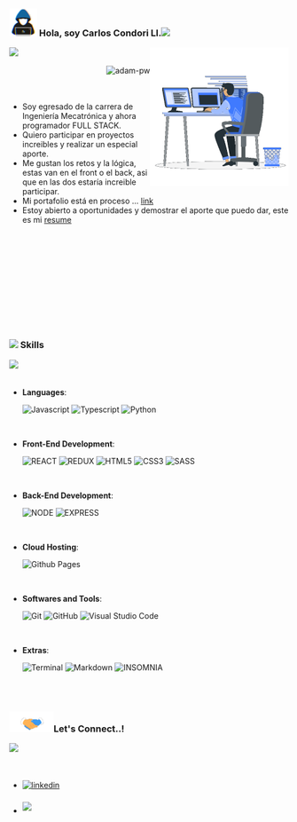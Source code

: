 	
### <picture><img src = "https://github.com/0xAbdulKhalid/0xAbdulKhalid/raw/main/assets/mdImages/about_me.gif" width = 50px></picture> Hola, soy Carlos Condori Ll.<img src="https://media.giphy.com/media/hvRJCLFzcasrR4ia7z/giphy.gif" width="35">


<img src="https://user-images.githubusercontent.com/73097560/115834477-dbab4500-a447-11eb-908a-139a6edaec5c.gif">
<picture> <img align="right" src="https://github.com/0xAbdulKhalid/0xAbdulKhalid/raw/main/assets/mdImages/Right_Side.gif" width = 250px></picture>

<br>

<p><img align="right" src="https://github.com/Adam-pw/Adam-pw/blob/main/animation_500_kxa883sd.gif" alt="adam-pw" /></p>


<br><br><br>

- Soy egresado de la carrera de Ingeniería Mecatrónica y ahora programador FULL STACK.
- Quiero participar en proyectos increibles y realizar un especial aporte.
- Me gustan los retos y la lógica, estas van en el front o el back, asi que en las dos estaría increible participar.
- Mi portafolio está en proceso ... [link](https://github.com/IngCHarles26)
- Estoy abierto a oportunidades y demostrar el aporte que puedo dar, este es mi [resume](https://docs.google.com/document/d/1wcJgMPdMroYbBMeBlWmplygIi6GiACAqDIpOnlzEuX4/edit)




<br><br><br><br><br><br><br><br><br><br>

### <img src="https://media2.giphy.com/media/QssGEmpkyEOhBCb7e1/giphy.gif?cid=ecf05e47a0n3gi1bfqntqmob8g9aid1oyj2wr3ds3mg700bl&rid=giphy.gif" width ="25"><b> Skills</b>
<img src="https://user-images.githubusercontent.com/73097560/115834477-dbab4500-a447-11eb-908a-139a6edaec5c.gif"><br><br>

<p align="center">

- **Languages**:

  ![Javascript](https://img.shields.io/badge/Javascript-f0db4f?style=for-the-badge&logo=javascript&logoColor=black&labelColor=f0db4f)
  ![Typescript](https://img.shields.io/badge/Typescript-3178c6?style=for-the-badge&logo=typescript&logoColor=white&labelColor=3178c6)
  ![Python](https://img.shields.io/badge/Python-4b8bbe?style=for-the-badge&logo=python&logoColor=white&labelColor=4b8bbe)
 

<br>   
    
- **Front-End Development**:

  ![REACT](https://img.shields.io/badge/React-61dbfb?style=for-the-badge&logo=react&logoColor=black)
  ![REDUX](https://img.shields.io/badge/Redux-764abc?style=for-the-badge&logo=redux&logoColor=white)
  ![HTML5](https://img.shields.io/badge/HTML5%20-%23E34F26.svg?style=for-the-badge&logo=html5&logoColor=white)
  ![CSS3](https://img.shields.io/badge/CSS%20-%231572B6.svg?style=for-the-badge&logo=css3&logoColor=white)
  ![SASS](https://img.shields.io/badge/Sass-cd6799?style=for-the-badge&logo=sass&logoColor=white)




<br>

- **Back-End Development**:

  ![NODE](https://img.shields.io/badge/Node-68a063?style=for-the-badge&logo=nodedotjs&logoColor=black)
  ![EXPRESS](https://img.shields.io/badge/express-gray?style=for-the-badge&logo=express&logoColor=white)


<br>

- **Cloud Hosting**:

    ![Github Pages](https://img.shields.io/badge/GitHub%20Pages-%23327FC7.svg?style=for-the-badge&logo=github&logoColor=white)
    
<br>

- **Softwares and Tools**:

    ![Git](https://img.shields.io/badge/git-%23F05033.svg?style=for-the-badge&logo=git&logoColor=white)
    ![GitHub](https://img.shields.io/badge/github-%23121011.svg?style=for-the-badge&logo=github&logoColor=white)
    ![Visual Studio Code](https://img.shields.io/badge/Visual%20Studio%20Code-0078d7.svg?style=for-the-badge&logo=visual-studio-code&logoColor=white)


<br>

- **Extras**:

    ![Terminal](https://img.shields.io/badge/Terminal-%23054020?style=for-the-badge&logo=gnu-bash&logoColor=white)
    ![Markdown](https://img.shields.io/badge/markdown-%23000000.svg?style=for-the-badge&logo=markdown&logoColor=white)
    ![INSOMNIA](https://img.shields.io/badge/insomnia-3E00C0?style=for-the-badge&logo=insomnia&logoColor=white)




<br>

<br>

### <img src="https://github.com/0xAbdulKhalid/0xAbdulKhalid/raw/main/assets/mdImages/handshake.gif" width ="80"><b>Let's Connect..!</b>
<img src="https://user-images.githubusercontent.com/73097560/115834477-dbab4500-a447-11eb-908a-139a6edaec5c.gif">
<br>
<br>
<br>
<div align='left'>
	<ul>
		<li>
			<a href="https://www.linkedin.com/in/carlos-rodrigo-condori-llerena-090864178/" target="_blank">
				<img src="https://img.shields.io/badge/linkedin:  CarlosCo_Dev-%2300acee.svg?color=405DE6&style=for-the-badge&logo=linkedin&logoColor=white" alt=linkedin style="margin-bottom: 5px;"/>
			</a>
		</li>
		<br>
		<li>
			<a href="mailto:rocarloscll@gmail.com" target="_blank">
				<img src="https://img.shields.io/badge/gmail:  rocarloscll-%23EA4335.svg?style=for-the-badge&logo=gmail&logoColor=white" t=mail style="margin-bottom: 5px;" />
			</a>
		</li>
	</ul>
</div>

